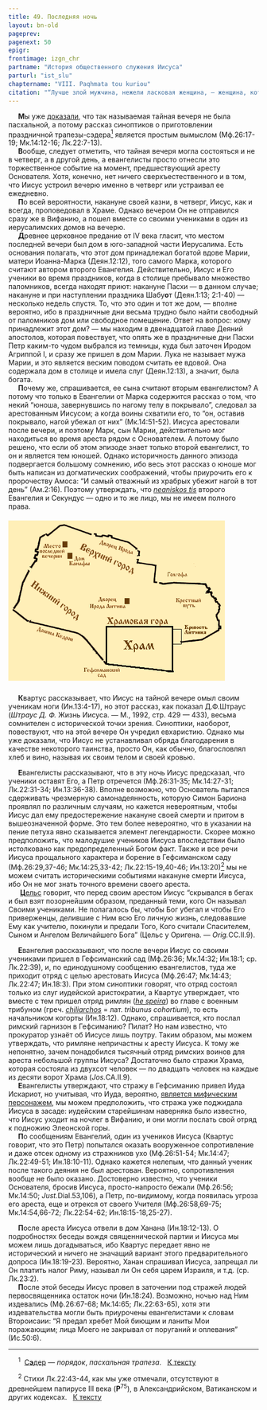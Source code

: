 ```yaml
---
title: 49. Последняя ночь
layout: bn-old
pageprev: 
pagenext: 50
epigr: 
frontimage: izgn_chr
partname: "История общественного служения Иисуса"
parturl: "ist_slu"
chaptername: "VIII. Paqhmata tou kuriou"
citation: "“Лучше злой мужчина, нежели ласковая женщина, — женщина, которая стыдит до поношения”<br> (Сир.42:14)."
---
```



<p>     <strong>М</strong>ы уже <a href="41.htm#14-15" title="В какой день нисана умер Иисус?">доказали</a>, что так называемая тайная вечеря не была пасхальной, а потому рассказ синоптиков о приготовлении праздничной трапезы-сэдера<a href="#prim1" title="Сэдер"><sup>1</sup></a><span id="1"></span> является простым вымыслом (Мф.26:17-19; Мк.14:12-16; Лк.22:7-13).<br />
     <strong>В</strong>ообще, следует отметить, что тайная вечеря могла состояться и не в четверг, а в другой день, а евангелисты просто отнесли это торжественное событие на момент, предшествующий аресту Основателя. Хотя, конечно, нет ничего сверхъестественного и в том, что Иисус устроил вечерю именно в четверг или устраивал ее ежедневно.<br />
     <strong>П</strong>о всей вероятности, накануне своей казни, в четверг, Иисус, как и всегда, проповедовал в Храме. Однако вечером Он не отправился сразу же в Вифанию, а пошел вместе со своими учениками в один из иерусалимских домов на вечерю.<br />
     <strong>Д</strong>ревнее церковное предание от IV века гласит, что местом последней вечери был дом в юго-западной части Иерусалима. Есть основания полагать, что этот дом принадлежал богатой вдове Марии, матери Иоанна-Марка (Деян.12:12), того самого Марка, которого считают автором второго Евангелия. Действительно, Иисус и Его ученики во время праздников, когда в столице пребывало множество паломников, всегда находят приют: накануне Пасхи — в данном случае; накануне и при наступлении праздника Шабу<strong>о</strong>т (Деян.1:13; 2:1-40) — несколько недель спустя. То, что это один и тот же дом, — вполне вероятно, ибо в праздничные дни весьма трудно было найти свободный от паломников дом или свободное помещение. Ответ на вопрос: кому принадлежит этот дом? — мы находим в двенадцатой главе Деяний апостолов, которая повествует, что опять же в праздничные дни Пасхи Петр каким-то чудом выбрался из темницы, куда был заточен Иродом Агриппой I, и сразу же пришел в дом Марии. Лука не называет мужа Марии, и это является веским поводом считать ее вдовой. Она содержала дом в столице и имела слуг (Деян.12:13), а значит, была богата.<br />
     <strong>П</strong>очему же, спрашивается, ее сына считают вторым евангелистом? А потому что только в Евангелии от Марка содержится рассказ о том, что некий “юноша, завернувшись по нагому телу в покрывало”, следовал за арестованным Иисусом; а когда воины схватили его, то “он, оставив покрывало, нагой убежал от них” (Мк.14:51-52). Иисуса арестовали после вечери, и поэтому Марк, сын Марии, действительно мог находиться во время ареста рядом с Основателем. А потому было решено, что если об этом эпизоде знает только второй евангелист, то он и является тем юношей. Однако историчность данного эпизода подвергается большому сомнению, ибо весь этот рассказ о юноше мог быть написан из догматических соображений, чтобы приурочить его к пророчеству Амоса: “И самый отважный из храбрых убежит нагой в тот день” (Ам.2:16). Поэтому утверждать, что <a href="javascript:popUp%20(&#39;img/neanisks.gif&#39;,%20260,%2050,%20&#39;&#39;)"><em>neaniskos tis</em></a> второго Евангелия и Секундус — одно и то же лицо, мы не имеем полного права.<br />
</p>
<h5 id="план-иерусалима-эпохи-христа" data-align="CENTER"><img src="img/plan_jer.gif" width="436" height="322" alt="План Иерусалима эпохи Христа" /></h5>
<p>     <strong>К</strong>вартус рассказывает, что Иисус на тайной вечере омыл своим ученикам ноги (Ин.13:4-17), но этот рассказ, как показал Д.Ф.Штраус (<em>Штраус Д. Ф.</em> Жизнь Иисуса. — М., 1992, стр. 429 — 433), весьма сомнителен с исторической точки зрения. Синоптики, наоборот, повествуют, что на этой вечере Он учредил евхаристию. Однако мы уже доказали, что Иисус не устанавливал обряда благодарения в качестве некоторого таинства, просто Он, как обычно, благословлял хлеб и вино, называя их своим телом и своей кровью.</p>
<p>     <strong>Е</strong>вангелисты рассказывают, что в эту ночь Иисус предсказал, что ученики оставят Его, а Петр отречется (Мф.26:31-35; Мк.14:27-31; Лк.22:31-34; Ин.13:36-38). Вполне возможно, что Основатель пытался сдерживать чрезмерную самонадеянность, которую Симон Бариона проявлял по различным случаям, но кажется невероятным, чтобы Иисус дал ему предостережение накануне своей смерти и притом в вышеозначенной форме. Это тем более невероятно, что в указании на пение петуха явно сказывается элемент легендарности. Скорее можно предположить, что малодушие учеников Иисуса впоследствии было истолковано как предопределенный Богом факт. Также и все речи Иисуса прощального характера и борение в Гефсиманском саду (Мф.26:29,37-46; Мк.14:25,33-42; Лк.22:15-19,40-46; Ин.13:20)<a href="#prim2" title="Лк.22:43-44"><sup>2</sup></a><span id="2"></span> мы не можем считать историческими событиями накануне смерти Иисуса, ибо Он не мог знать точного времени своего ареста.<br />
      <a href="people/celsus.htm" title="Цельс"><strong>Ц</strong>ельс</a> говорит, что перед своим арестом Иисус “скрывался в бегах и был взят позорнейшим образом, преданный теми, кого Он называл Своими учениками. Hе полагалось бы, чтобы Бог убегал и чтобы Его приверженцы, делившие с Hим всю Его личную жизнь, следовавшие Ему как учителю, покинули и предали Того, Кого считали Спасителем, Сыном и Ангелом Величайшего Бога” (Цельс у Оригена. — <em>Orig.</em>CC.II.9).</p>
<p>     <strong>Е</strong>вангелия рассказывают, что после вечери Иисус со своими учениками пришел в Гефсиманский сад (Мф.26:36; Мк.14:32; Ин.18:1; ср. Лк.22:39), и, по единодушному сообщению евангелистов, туда же приходит отряд с целью арестовать Иисуса (Мф.26:47; Мк.14:43; Лк.22:47; Ин.18:3). При этом синоптики говорят, что отряд состоял только из слуг иудейской аристократии, а Квартус утверждает, что вместе с тем пришел отряд римлян (<a href="javascript:popUp%20(&#39;img/he_speir.gif&#39;,%20180,%2050,%20&#39;&#39;)"><em>he speira</em></a>) во главе с военным трибуном (греч. <a href="javascript:popUp%20(&#39;img/chiliarh.gif&#39;,%20200,%2050,%20&#39;&#39;)"><em>chiliarchos</em></a> = лат. <em>tribunus cohortium</em>), то есть начальником когорты (Ин.18:12). Однако, спрашивается, кто послал римский гарнизон в Гефсиманию? Пилат? Hо нам известно, что прокуратор узнаёт об Иисусе лишь поутру. Таким образом, мы можем утверждать, что римляне непричастны к аресту Иисуса. К тому же непонятно, зачем понадобился тысячный отряд римских воинов для ареста небольшой группы Иисуса? Достаточно было стражи Храма, которая состояла из двухсот человек — по двадцать человек на каждые из десяти ворот Храма (<em>Jos.</em>CA.II.9).<br />
     <strong>Е</strong>вангелисты утверждают, что стражу в Гефсиманию привел Иуда Искариот, но учитывая, что Иуда, вероятно, <a href="44.htm" title="Иуда Искариот - миф">является мифическим персонажем</a>, мы можем предположить, что стража уже поджидала Иисуса в засаде: иудейским старейшинам наверняка было известно, что Иисус уходит на ночлег в Вифанию, и они могли послать свой отряд к подножию Элеонской горы.<br />
     <strong>П</strong>о сообщениям Евангелий, один из учеников Иисуса (Квартус говорит, что это Петр) попытался оказать вооруженное сопротивление и даже отсек одному из стражников ухо (Мф.26:51-54; Мк.14:47; Лк.22:49-51; Ин.18:10-11). Однако кажется нелепым, что данный ученик после такого деяния не был арестован. Вероятно, сопротивления вообще не было оказано. Достоверно известно, что ученики Основателя, бросив Иисуса, просто-напросто бежали (Мф.26:56; Мк.14:50; <em>Just.</em>Dial.53,106), а Петр, по-видимому, когда появилась угроза его ареста, еще и отрекся от своего Учителя (Мф.26:58,69-75; Мк.14:54,66-72; Лк.22:54-62; Ин.18:15-18,25-27).</p>
<p>     <strong>П</strong>осле ареста Иисуса отвели в дом Ханана (Ин.18:12-13). О подробностях беседы вождя священнической партии и Иисуса мы можем лишь догадываться, ибо Квартус передает явно не исторический и ничего не значащий вариант этого предварительного допроса (Ин.18:19-23). Вероятно, Ханан спрашивал Иисуса, запрещал ли Он платить налог Риму, называл ли Он себя царем Израиля, и т.д. (ср. Лк.23:2).<br />
     <strong>П</strong>осле этой беседы Иисус провел в заточении под стражей людей первосвященника остаток ночи (Ин.18:24). Возможно, ночью над Hим издевались (Мф.26:67-68; Мк.14:65; Лк.22:63-65), хотя эти издевательства могли быть приурочены евангелистами к словам Второисаии: “Я предал хребет Мой биющим и ланиты Мои поражающим; лица Моего не закрывал от поруганий и оплевания” (Ис.50:6).</p>
<hr />
<span id="prim1"></span> <span id="prim1"></span>
<p>     <sup>1</sup>  <a href="javascript:popUp%20(&#39;img/seder.gif&#39;,%2090,%2060,%20&#39;&#39;)">С<strong>э</strong>дер</a> — <em>порядок</em>, <em>пасхальная трапеза</em>.   <a href="#1" title="Назад, к тексту">К тексту</a><br />
<span id="prim2"></span></p>
<p>     <sup>2</sup> Стихи Лк.22:43-44, как мы уже отмечали, отсутствуют в древнейшем папирусе III века (<strong>P</strong><sup>75</sup>), в Александрийском, Ватиканском и других кодексах.   <a href="#2" title="Назад, к тексту">К тексту</a><br />
</p>
<p> </p>

     



